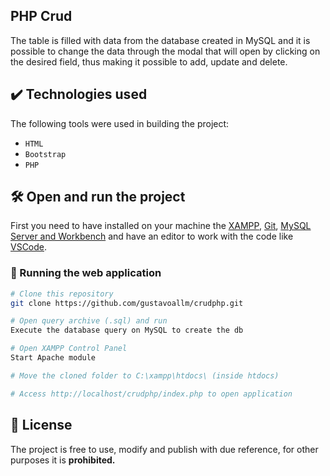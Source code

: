 ## PHP Crud

The table is filled with data from the database created in MySQL and it is possible to change the data through the modal that will open by clicking on the desired field, thus making it possible to add, update and delete.

## ✔️ Technologies used

The following tools were used in building the project:

-   `HTML`
-   `Bootstrap`
-   `PHP`

## 🛠️ Open and run the project

First you need to have installed on your machine the [XAMPP](https://www.apachefriends.org/pt_br/index.html), [Git](https://git-scm.com/),
[MySQL Server and Workbench](https://dev.mysql.com/downloads/) and have an editor to work with the code like [VSCode](https://code.visualstudio.com/).

### 🎲 Running the web application

```bash
# Clone this repository
git clone https://github.com/gustavoallm/crudphp.git

# Open query archive (.sql) and run
Execute the database query on MySQL to create the db

# Open XAMPP Control Panel
Start Apache module

# Move the cloned folder to C:\xampp\htdocs\ (inside htdocs)

# Access http://localhost/crudphp/index.php to open application
```

## 📑 License

The project is free to use, modify and publish with due reference, for other purposes it is **prohibited.**
